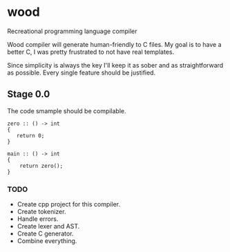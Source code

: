 # wood
Recreational programming language compiler

Wood compiler will generate human-friendly to C files.
My goal is to have a better C, I was pretty frustrated to not have real templates.

Since simplicity is always the key I'll keep it as sober and as straightforward as possible.
Every single feature should be justified.

## Stage 0.0

The code smample should be compilable.
```
zero :: () -> int
{
   return 0;
}

main :: () -> int
{
    return zero();
}
```
### TODO

- Create cpp project for this compiler.
- Create tokenizer.
- Handle errors.
- Create lexer and AST.
- Create C generator.
- Combine everything.
